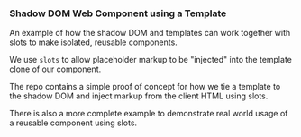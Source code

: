### Shadow DOM Web Component using a Template

An example of how the shadow DOM and templates can work together with slots to make isolated, reusable components. 

We use `slots` to allow placeholder markup to be "injected" into the template clone of our component.

The repo contains a simple proof of concept for how we tie a template to the shadow DOM and inject markup from the client HTML using slots.

There is also a more complete example to demonstrate real world usage of a reusable component using slots.
